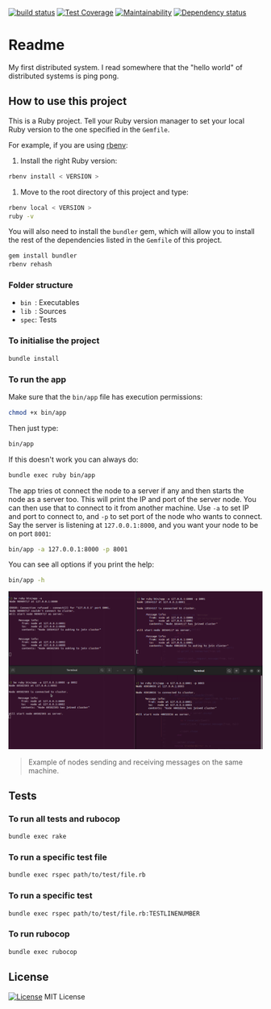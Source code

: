 [![build status](https://gitlab.com/octopusinvitro/distributed-ping-pong/badges/main/pipeline.svg)](https://gitlab.com/octopusinvitro/distributed-ping-pong/commits/main)
[![Test Coverage](https://api.codeclimate.com/v1/badges/00f67f2669467aca2695/test_coverage)](https://codeclimate.com/github/octopusinvitro/distributed-ping-pong/test_coverage)
[![Maintainability](https://api.codeclimate.com/v1/badges/00f67f2669467aca2695/maintainability)](https://codeclimate.com/github/octopusinvitro/distributed-ping-pong/maintainability)
[![Dependency status](https://badges.depfu.com/badges/a5f9aa0eb83998a1a81f7b1298a0b4f8/overview.svg)](https://depfu.com/github/octopusinvitro/distributed-ping-pong?project=Bundler)

# Readme

My first distributed system. I read somewhere that the "hello world" of distributed systems is ping pong.


## How to use this project

This is a Ruby project. Tell your Ruby version manager to set your local Ruby version to the one specified in the `Gemfile`.

For example, if you are using [rbenv](https://cbednarski.com/articles/installing-ruby/):

1. Install the right Ruby version:
  ```bash
  rbenv install < VERSION >
  ```
1. Move to the root directory of this project and type:
  ```bash
  rbenv local < VERSION >
  ruby -v
  ```

You will also need to install the `bundler` gem, which will allow you to install the rest of the dependencies listed in the `Gemfile` of this project.

```bash
gem install bundler
rbenv rehash
```


### Folder structure

* `bin `: Executables
* `lib `: Sources
* `spec`: Tests


### To initialise the project

```bash
bundle install
```


### To run the app

Make sure that the `bin/app` file has execution permissions:

```bash
chmod +x bin/app
```

Then just type:

```bash
bin/app
```

If this doesn't work you can always do:

```bash
bundle exec ruby bin/app
```

The app tries ot connect the node to a server if any and then starts the node as a server too. This will print the IP and port of the server node. You can then use that to connect to it from another machine. Use `-a` to set IP and port to connect to, and `-p` to set port of the node who wants to connect. Say the server is listening at `127.0.0.1:8000`, and you want your node to be on port `8001`:

```bash
bin/app -a 127.0.0.1:8000 -p 8001
```

You can see all options if you print the help:

```bash
bin/app -h
```

![Nodes communicating](nodes.png)
> Example of nodes sending and receiving messages on the same machine.

## Tests


### To run all tests and rubocop

```bash
bundle exec rake
```


### To run a specific test file


```bash
bundle exec rspec path/to/test/file.rb
```


### To run a specific test

```bash
bundle exec rspec path/to/test/file.rb:TESTLINENUMBER
```


### To run rubocop

```bash
bundle exec rubocop
```


## License

[![License](https://img.shields.io/badge/mit-license-green.svg?style=flat)](https://opensource.org/licenses/mit)
MIT License
